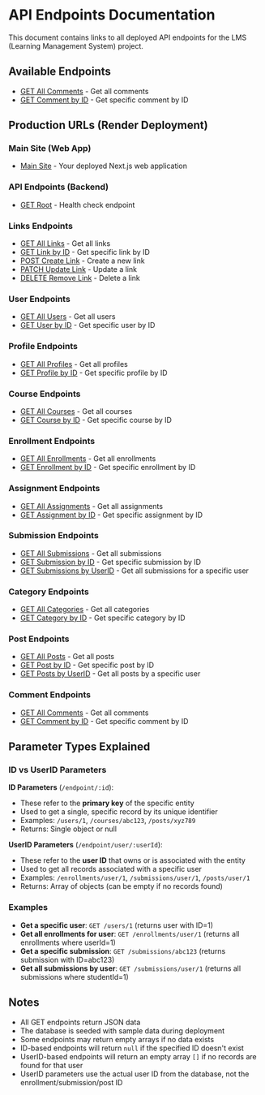 # API Endpoints Documentation

This document contains links to all deployed API endpoints for the LMS (Learning Management System) project.

## Available Endpoints
- [GET All Comments](http://localhost:3001/comments) - Get all comments
- [GET Comment by ID](http://localhost:3001/comments/1) - Get specific comment by ID

## Production URLs (Render Deployment)

### Main Site (Web App)
- [Main Site](https://f25-cisc474-individual-2.onrender.com) - Your deployed Next.js web application

### API Endpoints (Backend)
- [GET Root](https://f25-cisc474-individual-2.onrender.com/) - Health check endpoint

### Links Endpoints
- [GET All Links](https://f25-cisc474-individual-2.onrender.com/links) - Get all links
- [GET Link by ID](https://f25-cisc474-individual-2.onrender.com/links/1) - Get specific link by ID
- [POST Create Link](https://f25-cisc474-individual-2.onrender.com/links) - Create a new link
- [PATCH Update Link](https://f25-cisc474-individual-2.onrender.com/links/1) - Update a link
- [DELETE Remove Link](https://f25-cisc474-individual-2.onrender.com/links/1) - Delete a link

### User Endpoints
- [GET All Users](https://f25-cisc474-individual-2.onrender.com/users) - Get all users
- [GET User by ID](https://f25-cisc474-individual-2.onrender.com/users/cmfhe5sco0000872063vev64w) - Get specific user by ID

### Profile Endpoints
- [GET All Profiles](https://f25-cisc474-individual-2.onrender.com/profiles) - Get all profiles
- [GET Profile by ID](https://f25-cisc474-individual-2.onrender.com/profiles/cmfoaxr9z000287eszpmeuzlc) - Get specific profile by ID

### Course Endpoints
- [GET All Courses](https://f25-cisc474-individual-2.onrender.com/courses) - Get all courses
- [GET Course by ID](https://f25-cisc474-individual-2.onrender.com/courses/cmfoaxs2n000v87esjuc6z1qs) - Get specific course by ID

### Enrollment Endpoints
- [GET All Enrollments](https://f25-cisc474-individual-2.onrender.com/enrollments) - Get all enrollments
- [GET Enrollment by ID](https://f25-cisc474-individual-2.onrender.com/enrollments/cmfoaxs6l001187es1hdn4jnd) - Get specific enrollment by ID


### Assignment Endpoints
- [GET All Assignments](https://f25-cisc474-individual-2.onrender.com/assignments) - Get all assignments
- [GET Assignment by ID](https://f25-cisc474-individual-2.onrender.com/assignments/cmfoaxsl4001j87ese5xxo1jv) - Get specific assignment by ID

### Submission Endpoints
- [GET All Submissions](https://f25-cisc474-individual-2.onrender.com/submissions) - Get all submissions
- [GET Submission by ID](https://f25-cisc474-individual-2.onrender.com/submissions/1) - Get specific submission by ID
- [GET Submissions by UserID](https://f25-cisc474-individual-2.onrender.com/submissions/user/1) - Get all submissions for a specific user

### Category Endpoints
- [GET All Categories](https://f25-cisc474-individual-2.onrender.com/categories) - Get all categories
- [GET Category by ID](https://f25-cisc474-individual-2.onrender.com/categories/1) - Get specific category by ID

### Post Endpoints
- [GET All Posts](https://f25-cisc474-individual-2.onrender.com/posts) - Get all posts
- [GET Post by ID](https://f25-cisc474-individual-2.onrender.com/posts/1) - Get specific post by ID
- [GET Posts by UserID](https://f25-cisc474-individual-2.onrender.com/posts/user/1) - Get all posts by a specific user

### Comment Endpoints
- [GET All Comments](https://f25-cisc474-individual-2.onrender.com/comments) - Get all comments
- [GET Comment by ID](https://f25-cisc474-individual-2.onrender.com/comments/1) - Get specific comment by ID

## Parameter Types Explained

### ID vs UserID Parameters

**ID Parameters** (`/endpoint/:id`):
- These refer to the **primary key** of the specific entity
- Used to get a single, specific record by its unique identifier
- Examples: `/users/1`, `/courses/abc123`, `/posts/xyz789`
- Returns: Single object or null

**UserID Parameters** (`/endpoint/user/:userId`):
- These refer to the **user ID** that owns or is associated with the entity
- Used to get all records associated with a specific user
- Examples: `/enrollments/user/1`, `/submissions/user/1`, `/posts/user/1`
- Returns: Array of objects (can be empty if no records found)

### Examples

- **Get a specific user**: `GET /users/1` (returns user with ID=1)
- **Get all enrollments for user**: `GET /enrollments/user/1` (returns all enrollments where userId=1)
- **Get a specific submission**: `GET /submissions/abc123` (returns submission with ID=abc123)
- **Get all submissions by user**: `GET /submissions/user/1` (returns all submissions where studentId=1)

## Notes

- All GET endpoints return JSON data
- The database is seeded with sample data during deployment
- Some endpoints may return empty arrays if no data exists
- ID-based endpoints will return `null` if the specified ID doesn't exist
- UserID-based endpoints will return an empty array `[]` if no records are found for that user
- UserID parameters use the actual user ID from the database, not the enrollment/submission/post ID